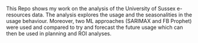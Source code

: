 This Repo shows my work on the analysis of the University of Sussex e-resources data. The analysis explores the usage and the seasonalities in the usage behaviour.
Moreover, two ML approaches (SARIMAX and FB Prophet) were used and compared to try and forecast the future usage which can then be used in planning and ROI analyses. 
